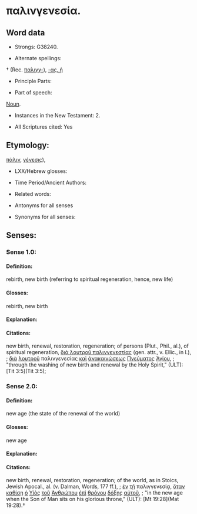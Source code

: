 # παλινγενεσία.

<!-- Status: S2=NeedsReview -->
<!-- Lexica used for edits: BDAG, LN, FFM, A-S -->

## Word data

* Strongs: G38240.

* Alternate spellings:

†  (Rec. [παλιγγ-]()), [-ας, ἡ]()

* Principle Parts: 


* Part of speech: 

[Noun](http://ugg.readthedocs.io/en/latest/noun.html).

* Instances in the New Testament: 2.

* All Scriptures cited: Yes

## Etymology: 

[πάλιν](), [γένεσις]()),

* LXX/Hebrew glosses: 


* Time Period/Ancient Authors: 


* Related words: 

* Antonyms for all senses

* Synonyms for all senses: 


## Senses: 

### Sense  1.0: 

#### Definition: 

rebirth, new birth (referring to spiritual regeneration, hence, new life)

#### Glosses:

rebirth, new birth

#### Explanation:


#### Citations: 

new birth, renewal, restoration, regeneration; of persons (Plut., Phil., al.), of spiritual regeneration, [διὰ λουτροῦ παλινγενεστίας]() (gen. attr., v. Ellic., in l.), 
; [διὰ](../G12230/01.md) [λουτροῦ](../G30670/01.md) παλινγενεσίας [καὶ](../G25320/01.md) [ἀνακαινώσεως](../G03420/01.md) [Πνεύματος](../G41510/01.md) [Ἁγίου](../G00400/01.md), 
; "through the washing of new birth and renewal by the Holy Spirit," (ULT):
[Tit 3:5](Tit 3:5);

### Sense  2.0: 

#### Definition: 

new age (the state of the renewal of the world)

#### Glosses:

new age

#### Explanation:


#### Citations: 

new birth, renewal, restoration, regeneration; of the world, as in Stoics, Jewish Apocal., al. (v. Dalman, Words, 177 ff.), 
; [ἐν](../G17220/01.md) [τῇ](../G35880/01.md) παλιγγενεσίᾳ, [ὅταν](../G37520/01.md) [καθίσῃ](../G25230/01.md) [ὁ](../G35880/01.md) [Υἱὸς](../G52070/01.md) [τοῦ](../G35880/01.md) [Ἀνθρώπου](../G04440/01.md) [ἐπὶ](../G19090/01.md) [θρόνου](../G23620/01.md) [δόξης](../G13910/01.md) [αὐτοῦ](../G08460/01.md), 
; "in the new age when the Son of Man sits on his glorious throne," (ULT):
[Mt 19:28](Mat 19:28).†